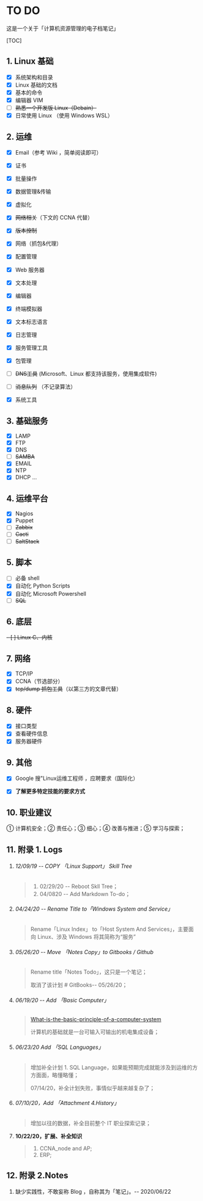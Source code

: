 # TO DO

这是一个关于「计算机资源管理的电子档笔记」

[TOC]

## 1. Linux 基础

- [x] 系统架构和目录
- [x] Linux 基础的文档
- [x] 基本的命令
- [x] 编辑器 VIM
- [ ] ~~熟悉一个开发版 Linux（Debain）~~
- [x] 日常使用 Linux （使用 Windows WSL）

## 2. 运维

- [x] Email（参考 Wiki ，简单阅读即可）

- [x] 证书
- [x] 批量操作
- [x] 数据管理&传输
- [x] 虚拟化
- [x] ~~网络相关~~（下文的 CCNA 代替）
- [x] ~~版本控制~~
- [x] 网络（抓包&代理）
- [x] 配置管理
- [x] Web 服务器
- [x] 文本处理
- [x] 编辑器
- [x] 终端模拟器
- [x] 文本标志语言
- [x] 日志管理
- [x] 服务管理工具
- [x] 包管理
- [ ] ~~DNS工具~~ (Microsoft、Linux 都支持该服务，使用集成软件)
- [ ] ~~消息队列~~ （不记录算法）
- [x] 系统工具


## 3. 基础服务

- [x] LAMP
- [x] FTP
- [x] DNS
- [ ] ~~SAMBA~~
- [x] EMAIL
- [x] NTP
- [x] DHCP
  ...

## 4. 运维平台

- [x] Nagios
- [x] Puppet
- [ ] ~~Zabbix~~
- [ ] ~~Cacti~~
- [ ] ~~SaltStack~~

## 5. 脚本

- [ ] 必备 shell
- [x] 自动化 Python Scripts
- [x] 自动化 Microsoft Powershell
- [ ] ~~SQL~~

## 6. 底层

~~- [ ] Linux C、内核~~

## 7. 网络

- [x] TCP/IP
- [x] CCNA（节选部分）
- [x] ~~tcp/dump 抓包工具~~（以第三方的文章代替）

## 8. 硬件

- [x] 接口类型
- [x] 查看硬件信息
- [x] 服务器硬件

## 9. 其他

- [x] Google 搜"Linux运维工程师 ，应聘要求（国际化）

- [x] **了解更多特定技能的要求方式**

## 10. 职业建议

① 计算机安全；② 责任心；③ 细心；④ 改善与推进；⑤ 学习与探索；

## 11. 附录 1. Logs

1. ###### 12/09/19  -- COPY 「Linux Support」 Skill Tree

   > 1. 02/29/20  -- Reboot Skll Tree；
   > 2. 04/0820  -- Add Markdown To-do；

2. ###### 04/24/20  -- Rename Title to「Windows System and Service」

   > Rename「Linux Index」 to「Host System And Services」，主要面向 Linux、涉及 Windows 将其简称为“服务”

3. ###### 05/26/20  -- Move 「Notes Copy」to Gitbooks / Github 

   > Rename title「Notes Todo」，这只是一个笔记；
   >
   > 取消了该计划 # GitBooks-- 05/26/20；

4. ###### 06/19/20 -- Add 「Basic Computer」

   > [What-is-the-basic-principle-of-a-computer-system](https://www.quora.com/What-is-the-basic-principle-of-a-computer-system)
   >
   > 计算机的基础就是一台可输入可输出的机电集成设备；
   
5. ###### 06/23/20 Add 「SQL Languages」

   > 增加补全计划 1. SQL Language，如果能预期完成就能涉及到运维的方方面面，略懂略懂；
   >
   > 07/14/20，补全计划失败，事情似乎越来越复杂了；
   
6. ###### 07/10/20，Add 「Attachment 4.History」

   > 增加以往的数据，补全目前整个 IT 职业探索记录；
   
7. **10/22/20，扩展、补全知识**

   > 1. CCNA_node and AP;
   > 2. ERP;

   

## 12. 附录 2.Notes

1. 缺少实践性，不敢妄称 Blog ，自称其为「笔记」。-- 2020/06/22

